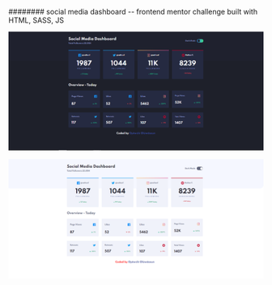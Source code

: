 ######## social media dashboard --   frontend mentor challenge built with HTML, SASS, JS

![alt text](images/Capture.PNG)

![alt text](images/Capture1.PNG)